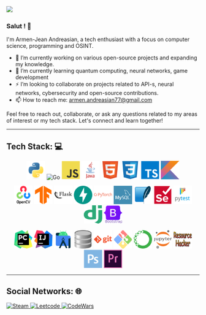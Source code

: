 ![](https://i.ibb.co/YXrfF37/8-F3-A2220-1000x630.jpg)

### Salut ! 👋

I'm Armen-Jean Andreasian, a tech enthusiast with a focus on computer science, programming and OSINT.

- 🔭 I’m currently working on various open-source projects and expanding my knowledge.
- 🌱 I’m currently learning quantum computing, neural networks, game development
- ⚡ I’m looking to collaborate on projects related to API-s, neural networks, cybersecurity and open-source contributions.
- 📫 How to reach me: [armen.andreasian77@gmail.com](mailto:armen.andreasian77@gmail.com)

Feel free to reach out, collaborate, or ask any questions related to my areas of interest or my tech stack. Let's connect and learn together!

---
## Tech Stack: 💻

<p align="center">
<img src="pics/python.png" alt="Python" width="48" height="48" />
<img src="https://sheahartley.com/static/media/golang_logo.42e9c84f.png" alt="Go" width="48" height="48" />
<img src="pics/image4.png" alt="JavaScript" width="48" height="48" />
<img src="pics/java.png" alt="Java" width="48" height="48" />
<img src="pics/image2.png" alt="HTML" width="48" height="48" />
<img src="pics/image3.png" alt="CSS" width="48" height="48" />
<img src="pics/image5.png" alt="TS" width="48" height="48" />
<img src="pics/image6.png" alt="Kotlin" width="48" height="48" />
</p>

<p align="center">
<img src="pics/image7.png" alt="Open-CV" width="48" height="48" />
<img src="pics/image8.png" alt="TensorFlow" width="48" height="48" />
<img src="pics/image9.png" alt="flask" width="48" height="48" />
<img src="pics/image10.png" alt="Fast-API" width="48" height="48" />
<img src="pics/image11.png" alt="Pytorch" width="48" height="48" />
<img src="pics/image12.png" alt="Mysql" width="48" height="48" />
<img src="pics/image13.png" alt="SQLite" width="48" height="48" />
<img src="pics/image14.png" alt="Selenium" width="48" height="48" />
<img src="pics/image15.png" alt="Pytest" width="48" height="48" />
<img src="pics/image16.png" alt="Django" width="48" height="48" />
<img src="pics/image17.png" alt="bootstrap" width="48" height="48" />
</p>

<p align="center">
<img src="pics/image18.png" alt="Pycharm" width="48" height="48" />
<img src="pics/image19.png" alt="IJ" width="48" height="48" />
<img src="pics/image20.png" alt="android-studio" width="48" height="48" />
<img src="pics/db.png" alt="DB browser" width="48" height="48" />
<img src="pics/image21.png" alt="git" width="48" height="48" />
<img src="pics/image22.png" alt="bash" width="48" height="48" />
<img src="pics/image23.png" alt="anaconda" width="48" height="48" />
<img src="pics/image24.png" alt="anaconda" width="48" height="48" />
<img src="pics/image25.png" width="48" height="48" />
<img src="pics/image26.png" alt="photoshop" width="48" height="48" />
<img src="pics/image27.png" alt="premier-pro" width="48" height="48" />
</p>
    
---
## Social Networks: 🌐

<a href="https://steamcommunity.com/id/hardy_77/">
   <img src="https://upload.wikimedia.org/wikipedia/commons/thumb/8/83/Steam_icon_logo.svg/768px-Steam_icon_logo.svg.png" alt="Steam" width="48" height="48" />
</a>
<a href="https://leetcode.com/a_andreasian/">
   <img src="https://www.goodtecher.com/wp-content/uploads/2020/08/LeetCode_logo-150x150.png" alt="Leetcode" width="48" height="48" />
</a>
<a href="https://www.codewars.com/users/armM00">
   <img src="https://docs.codewars.com/logo.svg" alt="CodeWars" width="48" height="48" />
</a>



